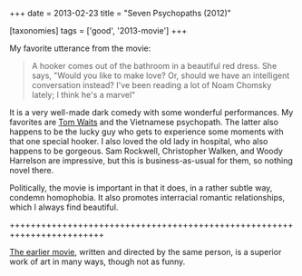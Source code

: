 +++
date = 2013-02-23
title = "Seven Psychopaths (2012)"

[taxonomies]
tags = ['good', '2013-movie']
+++

My favorite utterance from the movie:

> A hooker comes out of the bathroom in a beautiful red dress. She says,
> \"Would you like to make love? Or, should we have an intelligent
> conversation instead? I\'ve been reading a lot of Noam Chomsky lately;
> I think he\'s a marvel\"

It is a very well-made dark comedy with some wonderful performances. My
favorites are [Tom Waits] and the Vietnamese psychopath. The latter also
happens to be the lucky guy who gets to experience some moments with
that one special hooker. I also loved the old lady in hospital, who also
happens to be gorgeous. Sam Rockwell, Christopher Walken, and Woody
Harrelson are impressive, but this is business-as-usual for them, so
nothing novel there.

Politically, the movie is important in that it does, in a rather subtle
way, condemn homophobia. It also promotes interracial romantic
relationships, which I always find beautiful.

++++++++++++++++++++++++++++++++++++++++++++++++++++++++++++++++++++++++

[The earlier movie], written and directed by the same person, is a
superior work of art in many ways, though not as funny.

  [Tom Waits]: http://en.wikipedia.org/wiki/Tom_Waits
  [The earlier movie]: http://movies.tshepang.net/in-bruges-2008
